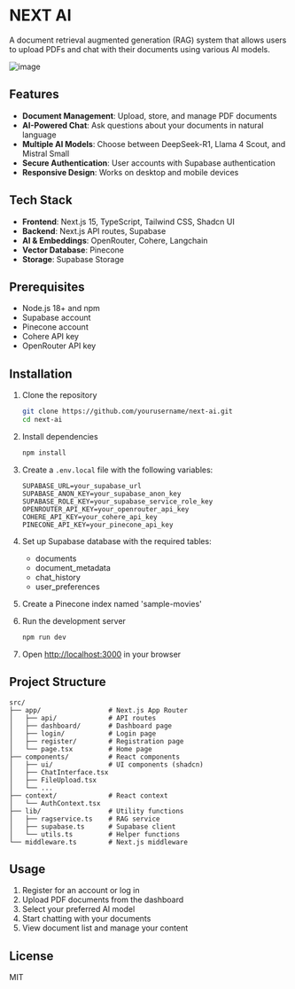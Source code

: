 # NEXT AI

A document retrieval augmented generation (RAG) system that allows users to upload PDFs and chat with their documents using various AI models.

![image](https://github.com/user-attachments/assets/92694fcf-47c9-46aa-b690-f1deca8b5f5c)


## Features

- **Document Management**: Upload, store, and manage PDF documents
- **AI-Powered Chat**: Ask questions about your documents in natural language
- **Multiple AI Models**: Choose between DeepSeek-R1, Llama 4 Scout, and Mistral Small
- **Secure Authentication**: User accounts with Supabase authentication
- **Responsive Design**: Works on desktop and mobile devices

## Tech Stack

- **Frontend**: Next.js 15, TypeScript, Tailwind CSS, Shadcn UI
- **Backend**: Next.js API routes, Supabase
- **AI & Embeddings**: OpenRouter, Cohere, Langchain
- **Vector Database**: Pinecone
- **Storage**: Supabase Storage

## Prerequisites

- Node.js 18+ and npm
- Supabase account
- Pinecone account
- Cohere API key
- OpenRouter API key

## Installation

1. Clone the repository
   ```bash
   git clone https://github.com/yourusername/next-ai.git
   cd next-ai
   ```

2. Install dependencies
   ```bash
   npm install
   ```

3. Create a `.env.local` file with the following variables:
   ```
   SUPABASE_URL=your_supabase_url
   SUPABASE_ANON_KEY=your_supabase_anon_key
   SUPABASE_ROLE_KEY=your_supabase_service_role_key
   OPENROUTER_API_KEY=your_openrouter_api_key
   COHERE_API_KEY=your_cohere_api_key
   PINECONE_API_KEY=your_pinecone_api_key
   ```

4. Set up Supabase database with the required tables:
   - documents
   - document_metadata
   - chat_history
   - user_preferences

5. Create a Pinecone index named 'sample-movies'

6. Run the development server
   ```bash
   npm run dev
   ```

7. Open [http://localhost:3000](http://localhost:3000) in your browser

## Project Structure

```
src/
├── app/                 # Next.js App Router
│   ├── api/             # API routes
│   ├── dashboard/       # Dashboard page
│   ├── login/           # Login page
│   ├── register/        # Registration page
│   └── page.tsx         # Home page
├── components/          # React components
│   ├── ui/              # UI components (shadcn)
│   ├── ChatInterface.tsx
│   ├── FileUpload.tsx
│   └── ...
├── context/             # React context
│   └── AuthContext.tsx
├── lib/                 # Utility functions
│   ├── ragservice.ts    # RAG service
│   ├── supabase.ts      # Supabase client
│   └── utils.ts         # Helper functions
└── middleware.ts        # Next.js middleware
```

## Usage

1. Register for an account or log in
2. Upload PDF documents from the dashboard
3. Select your preferred AI model
4. Start chatting with your documents
5. View document list and manage your content

## License

MIT
